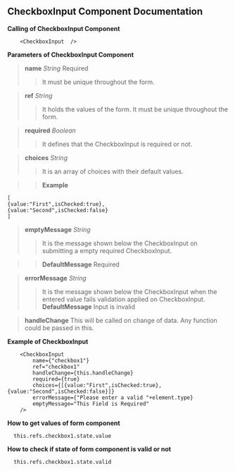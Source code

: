 ## CheckboxInput Component Documentation

**Calling of CheckboxInput Component**

```no-highlight
    <CheckboxInput  />
```
**Parameters of CheckboxInput Component**

>**name** *String* Required
>> It must be unique throughout the form.

>**ref** *String*
>> It  holds the values of the form. It must be unique throughout the form.

>**required** *Boolean*
>> It defines that the CheckboxInput is required or not.

>**choices** *String*
>> It is an array of choices with their default values.

>>**Example**
```
[
{value:"First",isChecked:true},
{value:"Second",isChecked:false}
]
```
>**emptyMessage** *String*
>> It is the message shown below the CheckboxInput on submitting a empty required CheckboxInput.

>> **DefaultMessage** Required

>**errorMessage** *String*
>> It is the message shown below the CheckboxInput when the entered value fails validation applied on CheckboxInput.
>> **DefaultMessage**  Input is invalid

>**handleChange**  This will be called on change of data. Any function could be passed in this.


**Example of CheckboxInput**

```no-highlight
    <CheckboxInput
        name={"checkbox1"}
        ref="checkbox1"
        handleChange={this.handleChange}
        required={true}
        choices={[{value:"First",isChecked:true},{value:"Second",isChecked:false}]}
        errorMessage={"Please enter a valid "+element.type}
        emptyMessage="This Field is Required"
	/>
```

**How to get values of form component**
```
  this.refs.checkbox1.state.value
```

**How to check if state of form component is valid or not**
```
  this.refs.checkbox1.state.valid
```
